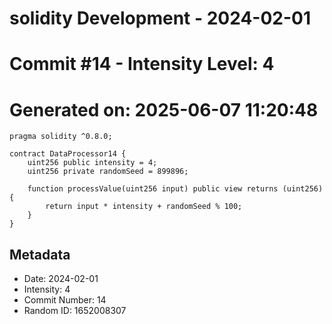﻿# solidity Development - 2024-02-01
# Commit #14 - Intensity Level: 4
# Generated on: 2025-06-07 11:20:48
```solidity
pragma solidity ^0.8.0;

contract DataProcessor14 {
    uint256 public intensity = 4;
    uint256 private randomSeed = 899896;

    function processValue(uint256 input) public view returns (uint256) {
        return input * intensity + randomSeed % 100;
    }
}
```
## Metadata
- Date: 2024-02-01
- Intensity: 4
- Commit Number: 14
- Random ID: 1652008307
